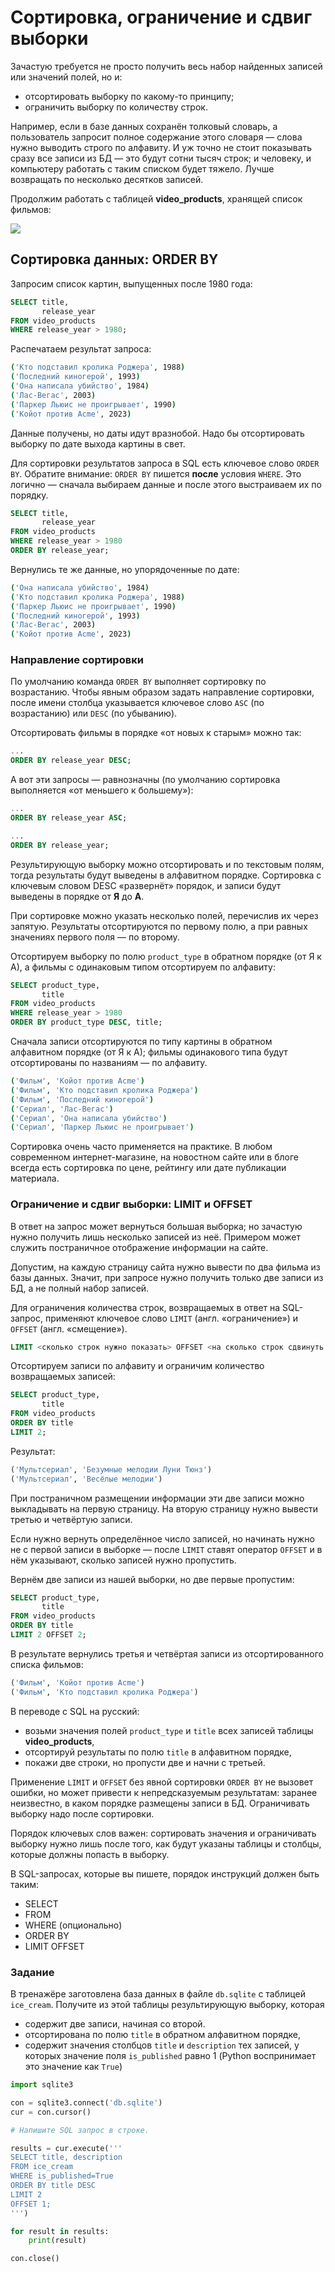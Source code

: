 # Сортировка, ограничение и сдвиг выборки

Зачастую требуется не просто получить весь набор найденных записей или значений полей, но и:

- отсортировать выборку по какому-то принципу;
- ограничить выборку по количеству строк.

Например, если в базе данных сохранён толковый словарь, а пользователь запросит полное содержание этого словаря — слова нужно выводить строго по алфавиту. И уж точно не стоит показывать сразу все записи из БД — это будут сотни тысяч строк; и человеку, и компьютеру работать с таким списком будет тяжело. Лучше возвращать по несколько десятков записей.

Продолжим работать с таблицей **video_products**, хранящей список фильмов:

![](https://pictures.s3.yandex.net/resources/S2_133_2_1682533119.png)

## Сортировка данных: ORDER BY

Запросим список картин, выпущенных после 1980 года:

```sql
SELECT title,
       release_year
FROM video_products
WHERE release_year > 1980; 
```

Распечатаем результат запроса:
```bash
('Кто подставил кролика Роджера', 1988)
('Последний киногерой', 1993)
('Она написала убийство', 1984)
('Лас-Вегас', 2003)
('Паркер Льюис не проигрывает', 1990)
('Койот против Acme', 2023) 
```

Данные получены, но даты идут вразнобой. Надо бы отсортировать выборку по дате выхода картины в свет.

Для сортировки результатов запроса в SQL есть ключевое слово `ORDER BY`. Обратите внимание: `ORDER BY` пишется **после** условия `WHERE`. Это логично — сначала выбираем данные и после этого выстраиваем их по порядку.

```sql
SELECT title,
       release_year
FROM video_products
WHERE release_year > 1980
ORDER BY release_year; 
```

Вернулись те же данные, но упорядоченные по дате:

```bash
('Она написала убийство', 1984)
('Кто подставил кролика Роджера', 1988)
('Паркер Льюис не проигрывает', 1990)
('Последний киногерой', 1993)
('Лас-Вегас', 2003)
('Койот против Acme', 2023) 
```

### Направление сортировки

По умолчанию команда `ORDER BY` выполняет сортировку по возрастанию. Чтобы явным образом задать направление сортировки, после имени столбца указывается ключевое слово `ASC` (по возрастанию) или `DESC` (по убыванию).

Отсортировать фильмы в порядке «от новых к старым» можно так:

```sql
...
ORDER BY release_year DESC; 
```

А вот эти запросы — равнозначны (по умолчанию сортировка выполняется «от меньшего к большему»):

```sql
...
ORDER BY release_year ASC;

...
ORDER BY release_year; 
```

Результирующую выборку можно отсортировать и по текстовым полям, тогда результаты будут выведены в алфавитном порядке. Сортировка с ключевым словом DESC «развернёт» порядок, и записи будут выведены в порядке от **Я** до **А**.

При сортировке можно указать несколько полей, перечислив их через запятую. Результаты отсортируются по первому полю, а при равных значениях первого поля — по второму.

Отсортируем выборку по полю `product_type` в обратном порядке (от Я к А), а фильмы с одинаковым типом отсортируем по алфавиту:

```sql
SELECT product_type,
       title
FROM video_products
WHERE release_year > 1980
ORDER BY product_type DESC, title; 
```

Сначала записи отсортируются по типу картины в обратном алфавитном порядке (от Я к А); фильмы одинакового типа будут отсортированы по названиям — по алфавиту.

```bash
('Фильм', 'Койот против Acme')
('Фильм', 'Кто подставил кролика Роджера')
('Фильм', 'Последний киногерой')
('Сериал', 'Лас-Вегас')
('Сериал', 'Она написала убийство')
('Сериал', 'Паркер Льюис не проигрывает') 
```

Сортировка очень часто применяется на практике. В любом современном интернет-магазине, на новостном сайте или в блоге всегда есть сортировка по цене, рейтингу или дате публикации материала.

### Ограничение и сдвиг выборки: LIMIT и OFFSET

В ответ на запрос может вернуться большая выборка; но зачастую нужно получить лишь несколько записей из неё. Примером может служить постраничное отображение информации на сайте.

Допустим, на каждую страницу сайта нужно вывести по два фильма из базы данных. Значит, при запросе нужно получить только две записи из БД, а не полный набор записей.

Для ограничения количества строк, возвращаемых в ответ на SQL-запрос, применяют ключевое слово `LIMIT` (англ. «ограничение») и `OFFSET` (англ. «смещение»).

```sql
LIMIT <сколько строк нужно показать> OFFSET <на сколько строк сдвинуть выборку>; 
```

Отсортируем записи по алфавиту и ограничим количество возвращаемых записей:

```sql
SELECT product_type,
       title
FROM video_products
ORDER BY title
LIMIT 2; 
```

Результат:
```python
('Мультсериал', 'Безумные мелодии Луни Тюнз')
('Мультсериал', 'Весёлые мелодии') 
```

При постраничном размещении информации эти две записи можно выкладывать на первую страницу. На вторую страницу нужно вывести третью и четвёртую записи.

Если нужно вернуть определённое число записей, но начинать нужно не с первой записи в выборке — после `LIMIT` ставят оператор `OFFSET` и в нём указывают, сколько записей нужно пропустить.

Вернём две записи из нашей выборки, но две первые пропустим:

```sql
SELECT product_type,
       title
FROM video_products
ORDER BY title
LIMIT 2 OFFSET 2; 
```

В результате вернулись третья и четвёртая записи из отсортированного списка фильмов:
```python
('Фильм', 'Койот против Acme')
('Фильм', 'Кто подставил кролика Роджера') 
```

В переводе с SQL на русский:

- возьми значения полей `product_type` и `title` всех записей таблицы **video_products**,
- отсортируй результаты по полю `title` в алфавитном порядке,
- покажи две строки, но пропусти две и начни с третьей.

Применение `LIMIT` и `OFFSET` без явной сортировки `ORDER BY` не вызовет ошибки, но может привести к непредсказуемым результатам: заранее неизвестно, в каком порядке размещены записи в БД. Ограничивать выборку надо после сортировки.

Порядок ключевых слов важен: сортировать значения и ограничивать выборку нужно лишь после того, как будут указаны таблицы и столбцы, которые должны попасть в выборку.

В SQL-запросах, которые вы пишете, порядок инструкций должен быть таким:

- SELECT
- FROM
- WHERE (опционально)
- ORDER BY
- LIMIT OFFSET

### Задание

В тренажёре заготовлена база данных в файле `db.sqlite` с таблицей `ice_cream`. Получите из этой таблицы результирующую выборку, которая

- содержит две записи, начиная со второй.
- отсортирована по полю `title` в обратном алфавитном порядке,
- содержит значения столбцов `title` и `description` тех записей, у которых значение поля `is_published` равно 1 (Python воспринимает это значение как `True`)

```python
import sqlite3

con = sqlite3.connect('db.sqlite')
cur = con.cursor()

# Напишите SQL запрос в строке.

results = cur.execute('''
SELECT title, description
FROM ice_cream
WHERE is_published=True
ORDER BY title DESC
LIMIT 2
OFFSET 1;
''')  

for result in results:
    print(result)

con.close()
```
